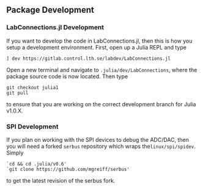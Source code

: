 
<a id='Package-Development-1'></a>

## Package Development


<a id='LabConnections.jl-Development-1'></a>

### LabConnections.jl Development


If you want to develop the code in LabConnections.jl, then this is how you setup a development environment. First, open up a Julia REPL and type


```
] dev https://gitlab.control.lth.se/labdev/LabConnections.jl
```


Open a new terminal and navigate to `.julia/dev/LabConnections`, where the package source code is now located. Then type


```
git checkout julia1
git pull
```


to ensure that you are working on the correct development branch for Julia v1.0.X.


<a id='SPI-Development-1'></a>

### SPI Development


If you plan on working with the SPI devices to debug the ADC/DAC, then you will need a forked `serbus` repository which wraps the`linux/spi/spidev`. Simply


```
`cd && cd .julia/v0.6'
`git clone https://github.com/mgreiff/serbus'
```


to get the latest revision of the serbus fork.


